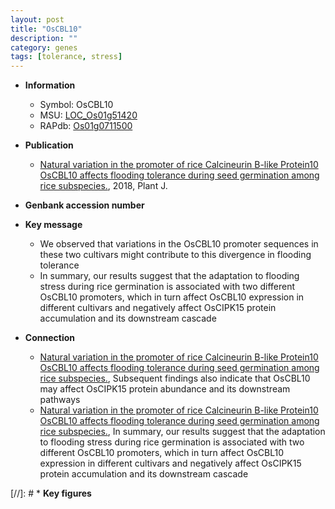 ```yaml
---
layout: post
title: "OsCBL10"
description: ""
category: genes
tags: [tolerance, stress]
---
```


* **Information**  
    + Symbol: OsCBL10  
    + MSU: [LOC_Os01g51420](http://rice.plantbiology.msu.edu/cgi-bin/ORF_infopage.cgi?orf=LOC_Os01g51420)  
    + RAPdb: [Os01g0711500](http://rapdb.dna.affrc.go.jp/viewer/gbrowse_details/irgsp1?name=Os01g0711500)  

* **Publication**  
    + [Natural variation in the promoter of rice Calcineurin B-like Protein10 OsCBL10 affects flooding tolerance during seed germination among rice subspecies.](http://www.ncbi.nlm.nih.gov/pubmed?term=Natural+variation+in+the+promoter+of+rice+Calcineurin+B-like+Protein10+OsCBL10+affects+flooding+tolerance+during+seed+germination+among+rice+subspecies.%5BTitle%5D), 2018, Plant J.

* **Genbank accession number**  

* **Key message**  
    + We observed that variations in the OsCBL10 promoter sequences in these two cultivars might contribute to this divergence in flooding tolerance
    + In summary, our results suggest that the adaptation to flooding stress during rice germination is associated with two different OsCBL10 promoters, which in turn affect OsCBL10 expression in different cultivars and negatively affect OsCIPK15 protein accumulation and its downstream cascade

* **Connection**  
    + [Natural variation in the promoter of rice Calcineurin B-like Protein10 OsCBL10 affects flooding tolerance during seed germination among rice subspecies.](http://www.ncbi.nlm.nih.gov/pubmed?term=Natural+variation+in+the+promoter+of+rice+Calcineurin+B-like+Protein10+OsCBL10+affects+flooding+tolerance+during+seed+germination+among+rice+subspecies.%5BTitle%5D),  Subsequent findings also indicate that OsCBL10 may affect OsCIPK15 protein abundance and its downstream pathways
    + [Natural variation in the promoter of rice Calcineurin B-like Protein10 OsCBL10 affects flooding tolerance during seed germination among rice subspecies.](http://www.ncbi.nlm.nih.gov/pubmed?term=Natural+variation+in+the+promoter+of+rice+Calcineurin+B-like+Protein10+OsCBL10+affects+flooding+tolerance+during+seed+germination+among+rice+subspecies.%5BTitle%5D),  In summary, our results suggest that the adaptation to flooding stress during rice germination is associated with two different OsCBL10 promoters, which in turn affect OsCBL10 expression in different cultivars and negatively affect OsCIPK15 protein accumulation and its downstream cascade

[//]: # * **Key figures**  


